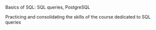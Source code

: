 Basics of SQL: SQL queries, PostgreSQL

Practicing and consolidating the skills of the course dedicated to SQL queries